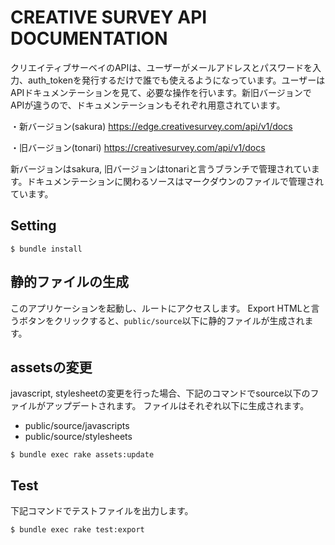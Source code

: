 # CREATIVE SURVEY API DOCUMENTATION

クリエイティブサーベイのAPIは、ユーザーがメールアドレスとパスワードを入力、auth_tokenを発行するだけで誰でも使えるようになっています。ユーザーはAPIドキュメンテーションを見て、必要な操作を行います。新旧バージョンでAPIが違うので、ドキュメンテーションもそれぞれ用意されています。

・新バージョン(sakura)
https://edge.creativesurvey.com/api/v1/docs

・旧バージョン(tonari)
https://creativesurvey.com/api/v1/docs

新バージョンはsakura, 旧バージョンはtonariと言うブランチで管理されています。ドキュメンテーションに関わるソースはマークダウンのファイルで管理されています。

## Setting

```
$ bundle install
```

## 静的ファイルの生成

このアプリケーションを起動し、ルートにアクセスします。
Export HTMLと言うボタンをクリックすると、`public/source`以下に静的ファイルが生成されます。


## assetsの変更
javascript, stylesheetの変更を行った場合、下記のコマンドでsource以下のファイルがアップデートされます。
ファイルはそれぞれ以下に生成されます。

- public/source/javascripts
- public/source/stylesheets


```
$ bundle exec rake assets:update
```


## Test

下記コマンドでテストファイルを出力します。

```
$ bundle exec rake test:export
```

